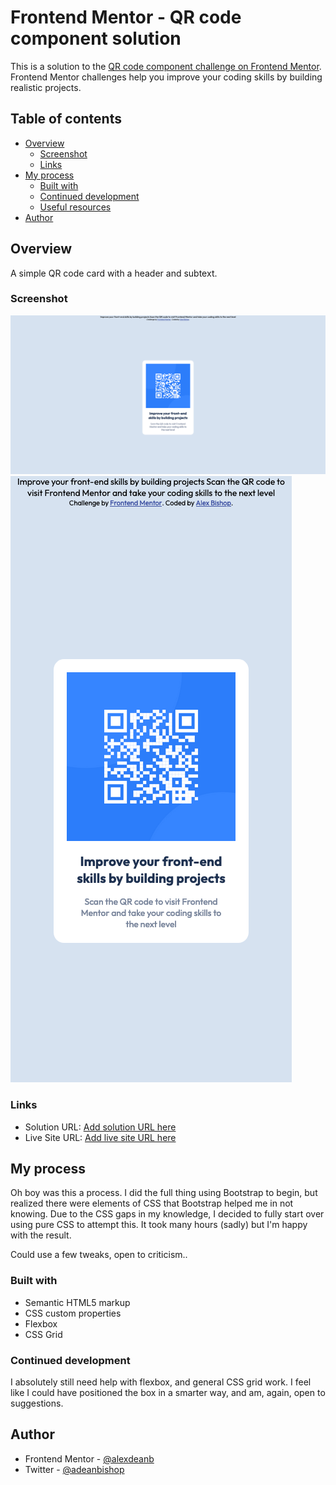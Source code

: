 # Frontend Mentor - QR code component solution

This is a solution to the [QR code component challenge on Frontend Mentor](https://www.frontendmentor.io/challenges/qr-code-component-iux_sIO_H). Frontend Mentor challenges help you improve your coding skills by building realistic projects. 

## Table of contents

- [Overview](#overview)
  - [Screenshot](#screenshot)
  - [Links](#links)
- [My process](#my-process)
  - [Built with](#built-with)
  - [Continued development](#continued-development)
  - [Useful resources](#useful-resources)
- [Author](#author)



## Overview

A simple QR code card with a header and subtext. 

### Screenshot

![](./solutionScreenshots/screenshotDesktop.jpg)
![](./solutionScreenshots/screenshotMobile.jpg)


### Links

- Solution URL: [Add solution URL here](https://your-solution-url.com)
- Live Site URL: [Add live site URL here](https://your-live-site-url.com)

## My process

  Oh boy was this a process. I did the full thing using Bootstrap to begin, but realized there were elements of CSS that Bootstrap helped me in not knowing.
  Due to the CSS gaps in my knowledge, I decided to fully start over using pure CSS to attempt this. It took many hours (sadly) but I'm happy with the result.

  Could use a few tweaks, open to criticism..

### Built with

- Semantic HTML5 markup
- CSS custom properties
- Flexbox
- CSS Grid


### Continued development

I absolutely still need help with flexbox, and general CSS grid work. I feel like I could have positioned the box in a smarter way, and am, again, open to suggestions.


## Author

- Frontend Mentor - [@alexdeanb](https://www.frontendmentor.io/profile/alexdeanb)
- Twitter - [@adeanbishop](https://twitter.com/adeanbishop)

